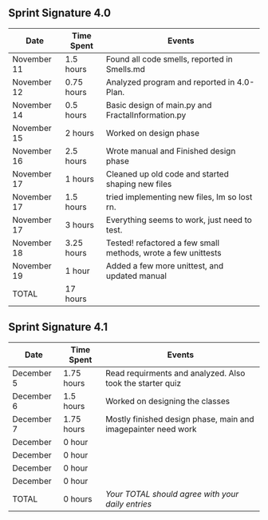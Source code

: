 
## Sprint Signature 4.0

| Date        | Time Spent | Events
|-------------|------------|--------------------
| November 11 | 1.5 hours  | Found all code smells, reported in Smells.md
| November 12 | 0.75 hours | Analyzed program and reported in 4.0-Plan.
| November 14 | 0.5 hours  | Basic design of main.py and FractalInformation.py
| November 15 | 2 hours    | Worked on design phase
| November 16 | 2.5 hours  | Wrote manual and Finished design phase
| November 17 | 1 hours    | Cleaned up old code and started shaping new files
| November 17 | 1.5 hours  | tried implementing new files, Im so lost rn.
| November 17 | 3 hours    | Everything seems to work, just need to test.
| November 18 | 3.25 hours | Tested! refactored a few small methods, wrote a few unittests
| November 19 | 1 hour     | Added a few more unittest, and updated manual
| TOTAL       | 17 hours   | 


## Sprint Signature 4.1

| Date        | Time Spent | Events
|-------------|------------|--------------------
| December  5 | 1.75 hours | Read requirments and analyzed. Also took the starter quiz 
| December  6 | 1.5 hours  | Worked on designing the classes
| December  7 | 1.75 hours | Mostly finished design phase, main and imagepainter need work
| December    | 0 hour     | 
| December    | 0 hour     | 
| December    | 0 hour     | 
| December    | 0 hour     | 
| TOTAL       | 0 hours    | *Your TOTAL should agree with your daily entries*
